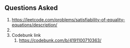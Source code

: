 
## Questions Asked
1. https://leetcode.com/problems/satisfiability-of-equality-equations/description/
2. 
3. Codebunk link
    1. https://codebunk.com/b/4191100710363/


